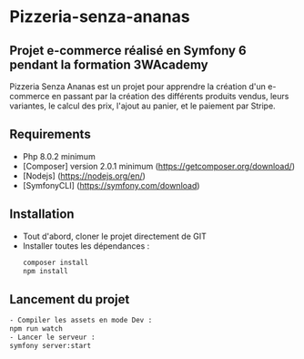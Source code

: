# Pizzeria-senza-ananas
## Projet e-commerce réalisé en Symfony 6 pendant la formation 3WAcademy

Pizzeria Senza Ananas est un projet pour apprendre la création d'un e-commerce en passant par la création 
des différents produits vendus, leurs variantes, le calcul des prix, l'ajout au panier, et le paiement par Stripe. 

## Requirements
- Php 8.0.2 minimum
- [Composer]  version 2.0.1 minimum (https://getcomposer.org/download/)
- [Nodejs] (https://nodejs.org/en/)
- [SymfonyCLI] (https://symfony.com/download)
## Installation

- Tout d'abord, cloner le projet directement de GIT
- Installer toutes les dépendances :
  ```bash
  composer install
  npm install
  ```
## Lancement du projet 
  
  ```bash
 - Compiler les assets en mode Dev :
  npm run watch
  - Lancer le serveur :
  symfony server:start
  ``` 